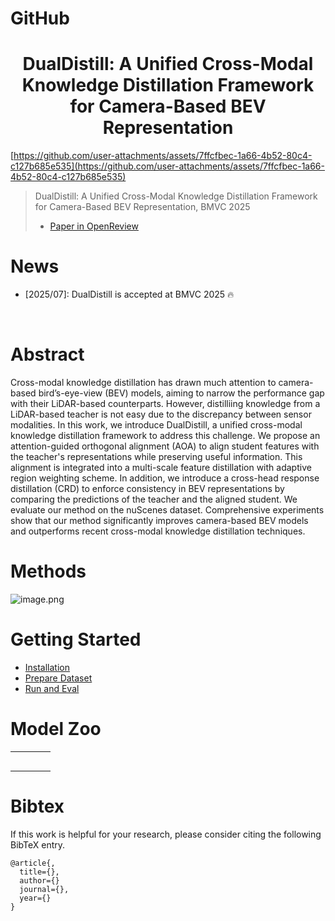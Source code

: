 # GitHub

<div align="center">

# DualDistill: A Unified Cross-Modal Knowledge Distillation Framework for Camera-Based BEV Representation

</div>

[https://github.com/user-attachments/assets/7ffcfbec-1a66-4b52-80c4-c127b685e535](https://github.com/user-attachments/assets/7ffcfbec-1a66-4b52-80c4-c127b685e535)

> DualDistill: A Unified Cross-Modal Knowledge Distillation Framework for Camera-Based BEV Representation, BMVC 2025
> 
> - [Paper in OpenReview](https://openreview.net/forum?id=8sek44Vz1p#discussion)

# News

- [2025/07]: DualDistill is accepted at BMVC 2025 🔥
</br>

# Abstract

Cross-modal knowledge distillation has drawn much attention to camera-based bird’s-eye-view (BEV) models, aiming to narrow the performance gap with their LiDAR-based counterparts. However, distilliing knowledge from a LiDAR-based teacher is not easy due to the discrepancy between sensor modalities. In this work, we introduce DualDistill, a unified cross-modal knowledge distillation framework to address this challenge. We propose an attention-guided orthogonal alignment (AOA) to align student features with the teacher's representations while preserving useful information. This alignment is integrated into a multi-scale feature distillation with adaptive region weighting scheme. In addition, we introduce a cross-head response distillation (CRD) to enforce consistency in BEV representations by comparing the predictions of the teacher and the aligned student. We evaluate our method on the nuScenes dataset. Comprehensive experiments show that our method significantly improves camera-based BEV models and outperforms recent cross-modal knowledge distillation techniques.

# Methods

![image.png](GitHub%2024ff5bc9da01803a9240cf43b89d0e3d/image.png)

# Getting Started

- [Installation](https://www.notion.so/docs/install.md)
- [Prepare Dataset](https://www.notion.so/docs/prepare_dataset.md)
- [Run and Eval](https://www.notion.so/docs/getting_started.md)

# Model Zoo

|  |  |  |  |
| --- | --- | --- | --- |
|  |  |  |  |
|  |  |  |  |
|  |  |  |  |
|  |  |  |  |
|  |  |  |  |

# Bibtex

If this work is helpful for your research, please consider citing the following BibTeX entry.

```
@article{,
  title={},
  author={}
  journal={},
  year={}
}
```